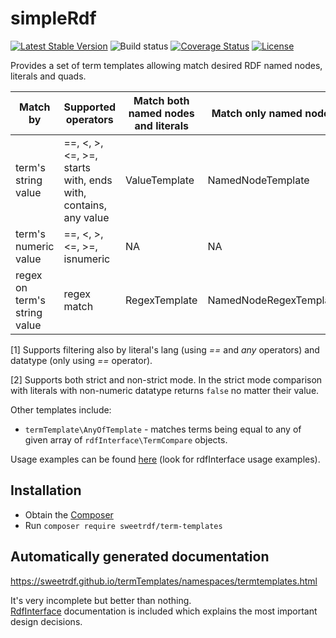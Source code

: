# simpleRdf

[![Latest Stable Version](https://poser.pugx.org/sweetrdf/term-templates/v/stable)](https://packagist.org/packages/sweetrdf/term-templates)
![Build status](https://github.com/sweetrdf/termTemplates/workflows/phpunit/badge.svg?branch=master)
[![Coverage Status](https://coveralls.io/repos/github/sweetrdf/termTemplates/badge.svg?branch=master)](https://coveralls.io/github/sweetrdf/termTemplates?branch=master)
[![License](https://poser.pugx.org/sweetrdf/term-templates/license)](https://packagist.org/packages/sweetrdf/term-templates)

Provides a set of term templates allowing match desired RDF named nodes, literals and quads.

| Match by                     | Supported operators         | Match both named nodes and literals | Match only named nodes | Match only literals    | Remarks |
|------------------------------|-----------------------------|-------------------------------------|------------------------|------------------------|---------|
| term's string value          | ==, <, >, <=, >=, starts with, ends with, contains, any value | ValueTemplate | NamedNodeTemplate | LiteralTemplate [1] |     |
| term's numeric value         | ==, <, >, <=, >=, isnumeric | NA                                  | NA                     | NumericTemplate        | [2]     |
| regex on term's string value | regex match                 | RegexTemplate                       | NamedNodeRegexTemplate | LiteralRegexTemplate   |         |

[1] Supports filtering also by literal's lang (using *==* and *any* operators) and datatype (only using *==* operator).

[2] Supports both strict and non-strict mode. In the strict mode comparison with literals with non-numeric datatype returns `false` no matter their value.

Other templates include:

* `termTemplate\AnyOfTemplate` - matches terms being equal to any of given array of `rdfInterface\TermCompare` objects.

Usage examples can be found [here](https://github.com/sweetrdf/rdfInterface/blob/master/EasyRdfReadme.md) (look for rdfInterface usage examples).

## Installation

* Obtain the [Composer](https://getcomposer.org)
* Run `composer require sweetrdf/term-templates`

## Automatically generated documentation

https://sweetrdf.github.io/termTemplates/namespaces/termtemplates.html

It's very incomplete but better than nothing.\
[RdfInterface](https://github.com/sweetrdf/rdfInterface/) documentation is included which explains the most important design decisions.
